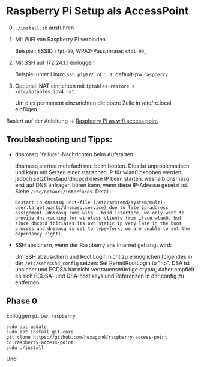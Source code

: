 Raspberry Pi Setup als AccessPoint
=====

0. `./install.sh` ausführen

1. Mit WiFi von Raspberry Pi verbinden

   Beispiel: ESSID `sfpi-99`, WPA2-Passphrase: `sfpi-99_`

2. Mit SSH auf 172.24.1.1 einloggen

   Beispiel unter Linux: `ssh pi@172.24.1.1`, default-pw `raspberry`

3. Optional: NAT einrichten mit `iptables-restore < /etc/iptables.ipv4.nat`

   Um dies permanent einzurichten die obere Zeile in /etc/rc.local einfügen.

Basiert auf der Anleitung -> [Raspberry Pi as wifi access point](https://frillip.com/using-your-raspberry-pi-3-as-a-wifi-access-point-with-hostapd/)



Troubleshooting und Tipps:
----
- dnsmasq "failure"-Nachrichten beim Aufstarten:

    dnsmasq started mehrfach neu beim booten.
      Dies ist unproblematisch und kann mit Setzen einer statischen IP für wlan0 behoben werden, jedoch setzt hostapd/dhcpcd diese IP beim starten, weshalb dnsmasq erst auf DNS anfragen hören kann, wenn diese IP-Adresse gesetzt ist. Siehe `/etc/network/interfaces`.
    Detail:

    ```
    Restart in dnsmasq unit-file (/etc/systemd/system/multi-user.target.wants/dnsmasq.service) due to late ip-address assignment (dnsmasq runs with --bind-interface, we only want to provide dns-caching for wireless clients from iface wlan0, but since dhcpcd initiates its own static ip very late in the boot process and dnsmasq is set to type=fork, we are unable to set the dependency right)
	```

- SSH absichern, wenn der Raspberry ans Internet gehängt wird:

    Um SSH abzusichern und Root Login nicht zu ermöglichen folgendes in der `/etc/ssh/sshd_config` setzen:
      Set PermitRootLogin to "no".
	DSA ist unsicher und ECDSA hat nicht vertrauenswürdige crypto, daher empfielt es sich ECDSA- und DSA-host keys und Referenzen in der config zu entfernen

Phase 0
----
Einloggen `pi`, pw: `raspberry`
```
sudo apt update
sudo apt install git-core
git clone https://github.com/hexagon6/raspberry-access-point
cd raspberry-access-point
sudo ./install
```
Und 
